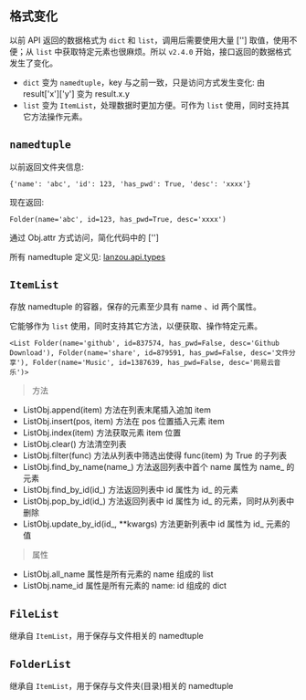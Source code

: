 ## 格式变化

以前 API 返回的数据格式为 `dict` 和 `list`，调用后需要使用大量 [''] 取值，使用不便；从 `list` 中获取特定元素也很麻烦。所以 `v2.4.0` 开始，接口返回的数据格式发生了变化。

- `dict` 变为 `namedtuple`，key 与之前一致，只是访问方式发生变化: 由 result['x']['y'] 变为 result.x.y 
- `list` 变为 `ItemList`，处理数据时更加方便。可作为 `list` 使用，同时支持其它方法操作元素。 

## `namedtuple`

以前返回文件夹信息:
```
{'name': 'abc', 'id': 123, 'has_pwd': True, 'desc': 'xxxx'}
```

现在返回:
```
Folder(name='abc', id=123, has_pwd=True, desc='xxxx')
```

通过 Obj.attr 方式访问，简化代码中的 ['']

所有 namedtuple 定义见: [lanzou.api.types](https://github.com/zaxtyson/LanZouCloud-API/blob/master/lanzou/api/types.py)

## `ItemList` 

存放 namedtuple 的容器，保存的元素至少具有 name 、id 两个属性。

它能够作为 `list` 使用，同时支持其它方法，以便获取、操作特定元素。

```
<List Folder(name='github', id=837574, has_pwd=False, desc='Github Download'), Folder(name='share', id=879591, has_pwd=False, desc='文件分享'), Folder(name='Music', id=1387639, has_pwd=False, desc='网易云音乐')>
```

> 方法
- ListObj.append(item) 方法在列表末尾插入追加 item
- ListObj.insert(pos, item) 方法在 pos 位置插入元素 item
- ListObj.index(item) 方法获取元素 item 位置
- ListObj.clear() 方法清空列表
- ListObj.filter(func) 方法从列表中筛选出使得 func(item) 为 True 的子列表
- ListObj.find_by_name(name_) 方法返回列表中首个 name 属性为 name_ 的元素
- ListObj.find_by_id(id_) 方法返回列表中 id 属性为 id_ 的元素
- ListObj.pop_by_id(id_) 方法返回列表中 id 属性为 id_ 的元素，同时从列表中删除
- ListObj.update_by_id(id_, **kwargs) 方法更新列表中 id 属性为 id_ 元素的值

> 属性
- ListObj.all_name 属性是所有元素的 name 组成的 list
- ListObj.name_id 属性是所有元素的 name: id 组成的 dict

## `FileList`

继承自 `ItemList`，用于保存与文件相关的 namedtuple

## `FolderList`

继承自 `ItemList`，用于保存与文件夹(目录)相关的 namedtuple